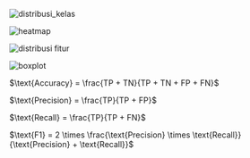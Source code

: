 ![distribusi_kelas](https://github.com/user-attachments/assets/f5d0d7f1-b1a2-40db-b453-81439a342979)

![heatmap](https://github.com/user-attachments/assets/46721b09-60d2-4564-ab28-cf4449ea30bb)

![distribusi fitur](https://github.com/user-attachments/assets/ea68dbb9-3822-4b90-ae2a-8a23664152c2)

![boxplot](https://github.com/user-attachments/assets/f3a1b863-0c38-4ff0-bd01-8b08c4d15fa4)

$\text{Accuracy} = \frac{TP + TN}{TP + TN + FP + FN}$  

$\text{Precision} = \frac{TP}{TP + FP}$  

$\text{Recall} = \frac{TP}{TP + FN}$  

$\text{F1} = 2 \times \frac{\text{Precision} \times \text{Recall}}{\text{Precision} + \text{Recall}}$  



